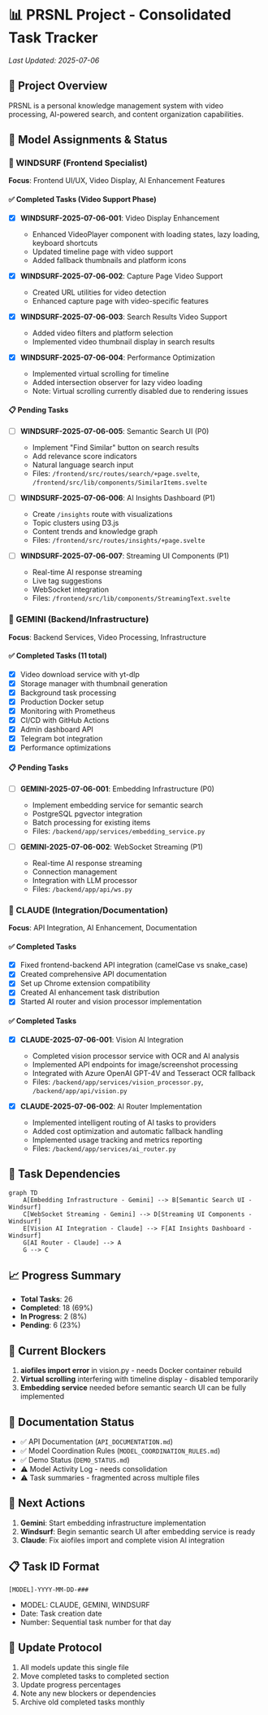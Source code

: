 # 📊 PRSNL Project - Consolidated Task Tracker
*Last Updated: 2025-07-06*

## 🎯 Project Overview
PRSNL is a personal knowledge management system with video processing, AI-powered search, and content organization capabilities.

## 👥 Model Assignments & Status

### 🌊 WINDSURF (Frontend Specialist)
**Focus**: Frontend UI/UX, Video Display, AI Enhancement Features

#### ✅ Completed Tasks (Video Support Phase)
- [x] **WINDSURF-2025-07-06-001**: Video Display Enhancement
  - Enhanced VideoPlayer component with loading states, lazy loading, keyboard shortcuts
  - Updated timeline page with video support
  - Added fallback thumbnails and platform icons
  
- [x] **WINDSURF-2025-07-06-002**: Capture Page Video Support
  - Created URL utilities for video detection
  - Enhanced capture page with video-specific features
  
- [x] **WINDSURF-2025-07-06-003**: Search Results Video Support
  - Added video filters and platform selection
  - Implemented video thumbnail display in search results
  
- [x] **WINDSURF-2025-07-06-004**: Performance Optimization
  - Implemented virtual scrolling for timeline
  - Added intersection observer for lazy video loading
  - Note: Virtual scrolling currently disabled due to rendering issues

#### 📋 Pending Tasks
- [ ] **WINDSURF-2025-07-06-005**: Semantic Search UI (P0)
  - Implement "Find Similar" button on search results
  - Add relevance score indicators
  - Natural language search input
  - Files: `/frontend/src/routes/search/+page.svelte`, `/frontend/src/lib/components/SimilarItems.svelte`

- [ ] **WINDSURF-2025-07-06-006**: AI Insights Dashboard (P1)
  - Create `/insights` route with visualizations
  - Topic clusters using D3.js
  - Content trends and knowledge graph
  - Files: `/frontend/src/routes/insights/+page.svelte`

- [ ] **WINDSURF-2025-07-06-007**: Streaming UI Components (P1)
  - Real-time AI response streaming
  - Live tag suggestions
  - WebSocket integration
  - Files: `/frontend/src/lib/components/StreamingText.svelte`

### 🧠 GEMINI (Backend/Infrastructure)
**Focus**: Backend Services, Video Processing, Infrastructure

#### ✅ Completed Tasks (11 total)
- [x] Video download service with yt-dlp
- [x] Storage manager with thumbnail generation
- [x] Background task processing
- [x] Production Docker setup
- [x] Monitoring with Prometheus
- [x] CI/CD with GitHub Actions
- [x] Admin dashboard API
- [x] Telegram bot integration
- [x] Performance optimizations

#### 📋 Pending Tasks
- [ ] **GEMINI-2025-07-06-001**: Embedding Infrastructure (P0)
  - Implement embedding service for semantic search
  - PostgreSQL pgvector integration
  - Batch processing for existing items
  - Files: `/backend/app/services/embedding_service.py`

- [ ] **GEMINI-2025-07-06-002**: WebSocket Streaming (P1)
  - Real-time AI response streaming
  - Connection management
  - Integration with LLM processor
  - Files: `/backend/app/api/ws.py`

### 🤖 CLAUDE (Integration/Documentation)
**Focus**: API Integration, AI Enhancement, Documentation

#### ✅ Completed Tasks
- [x] Fixed frontend-backend API integration (camelCase vs snake_case)
- [x] Created comprehensive API documentation
- [x] Set up Chrome extension compatibility
- [x] Created AI enhancement task distribution
- [x] Started AI router and vision processor implementation

#### ✅ Completed Tasks
- [x] **CLAUDE-2025-07-06-001**: Vision AI Integration
  - Completed vision processor service with OCR and AI analysis
  - Implemented API endpoints for image/screenshot processing
  - Integrated with Azure OpenAI GPT-4V and Tesseract OCR fallback
  - Files: `/backend/app/services/vision_processor.py`, `/backend/app/api/vision.py`

- [x] **CLAUDE-2025-07-06-002**: AI Router Implementation
  - Implemented intelligent routing of AI tasks to providers
  - Added cost optimization and automatic fallback handling
  - Implemented usage tracking and metrics reporting
  - Files: `/backend/app/services/ai_router.py`

## 🔄 Task Dependencies

```mermaid
graph TD
    A[Embedding Infrastructure - Gemini] --> B[Semantic Search UI - Windsurf]
    C[WebSocket Streaming - Gemini] --> D[Streaming UI Components - Windsurf]
    E[Vision AI Integration - Claude] --> F[AI Insights Dashboard - Windsurf]
    G[AI Router - Claude] --> A
    G --> C
```

## 📈 Progress Summary
- **Total Tasks**: 26
- **Completed**: 18 (69%)
- **In Progress**: 2 (8%)
- **Pending**: 6 (23%)

## 🚧 Current Blockers
1. **aiofiles import error** in vision.py - needs Docker container rebuild
2. **Virtual scrolling** interfering with timeline display - disabled temporarily
3. **Embedding service** needed before semantic search UI can be fully implemented

## 📝 Documentation Status
- ✅ API Documentation (`API_DOCUMENTATION.md`)
- ✅ Model Coordination Rules (`MODEL_COORDINATION_RULES.md`)
- ✅ Demo Status (`DEMO_STATUS.md`)
- ⚠️ Model Activity Log - needs consolidation
- ⚠️ Task summaries - fragmented across multiple files

## 🎯 Next Actions
1. **Gemini**: Start embedding infrastructure implementation
2. **Windsurf**: Begin semantic search UI after embedding service is ready
3. **Claude**: Fix aiofiles import and complete vision AI integration

## 📋 Task ID Format
`[MODEL]-YYYY-MM-DD-###`
- MODEL: CLAUDE, GEMINI, WINDSURF
- Date: Task creation date
- Number: Sequential task number for that day

## 🔄 Update Protocol
1. All models update this single file
2. Move completed tasks to completed section
3. Update progress percentages
4. Note any new blockers or dependencies
5. Archive old completed tasks monthly
